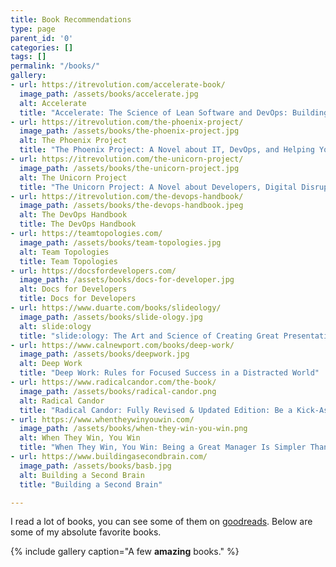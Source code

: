 ```yaml
---
title: Book Recommendations
type: page
parent_id: '0'
categories: []
tags: []
permalink: "/books/"
gallery:
- url: https://itrevolution.com/accelerate-book/
  image_path: /assets/books/accelerate.jpg
  alt: Accelerate
  title: "Accelerate: The Science of Lean Software and DevOps: Building and Scaling High Performing Technology Organizations"
- url: https://itrevolution.com/the-phoenix-project/
  image_path: /assets/books/the-phoenix-project.jpg
  alt: The Phoenix Project
  title: "The Phoenix Project: A Novel about IT, DevOps, and Helping Your Business Win"
- url: https://itrevolution.com/the-unicorn-project/
  image_path: /assets/books/the-unicorn-project.jpg
  alt: The Unicorn Project
  title: "The Unicorn Project: A Novel about Developers, Digital Disruption, and Thriving in the Age of Data"
- url: https://itrevolution.com/the-devops-handbook/
  image_path: /assets/books/the-devops-handbook.jpeg
  alt: The DevOps Handbook
  title: The DevOps Handbook
- url: https://teamtopologies.com/
  image_path: /assets/books/team-topologies.jpg
  alt: Team Topologies
  title: Team Topologies
- url: https://docsfordevelopers.com/
  image_path: /assets/books/docs-for-developer.jpg
  alt: Docs for Developers
  title: Docs for Developers
- url: https://www.duarte.com/books/slideology/
  image_path: /assets/books/slide-ology.jpg
  alt: slide:ology
  title: "slide:ology: The Art and Science of Creating Great Presentations"
- url: https://www.calnewport.com/books/deep-work/
  image_path: /assets/books/deepwork.jpg
  alt: Deep Work
  title: "Deep Work: Rules for Focused Success in a Distracted World"
- url: https://www.radicalcandor.com/the-book/
  image_path: /assets/books/radical-candor.png
  alt: Radical Candor
  title: "Radical Candor: Fully Revised & Updated Edition: Be a Kick-Ass Boss Without Losing Your Humanity"
- url: https://www.whentheywinyouwin.com/
  image_path: /assets/books/when-they-win-you-win.png
  alt: When They Win, You Win
  title: "When They Win, You Win: Being a Great Manager Is Simpler Than You Think"
- url: https://www.buildingasecondbrain.com/
  image_path: /assets/books/basb.jpg
  alt: Building a Second Brain
  title: "Building a Second Brain"

---
```


I read a lot of books, you can see some of them on [goodreads](https://www.goodreads.com/user/show/3301743-chris-ayers). Below are some of my absolute favorite books.

{% include gallery caption="A few **amazing** books." %}
